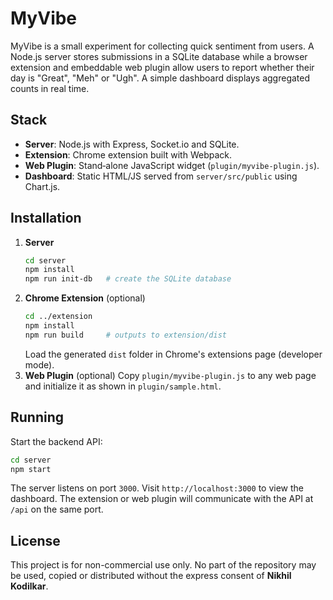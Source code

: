 # MyVibe

MyVibe is a small experiment for collecting quick sentiment from users. A Node.js server stores submissions in a SQLite database while a browser extension and embeddable web plugin allow users to report whether their day is "Great", "Meh" or "Ugh". A simple dashboard displays aggregated counts in real time.

## Stack

- **Server**: Node.js with Express, Socket.io and SQLite.
- **Extension**: Chrome extension built with Webpack.
- **Web Plugin**: Stand‑alone JavaScript widget (`plugin/myvibe-plugin.js`).
- **Dashboard**: Static HTML/JS served from `server/src/public` using Chart.js.

## Installation

1. **Server**
   ```bash
   cd server
   npm install
   npm run init-db   # create the SQLite database
   ```
2. **Chrome Extension** (optional)
   ```bash
   cd ../extension
   npm install
   npm run build     # outputs to extension/dist
   ```
   Load the generated `dist` folder in Chrome's extensions page (developer mode).
3. **Web Plugin** (optional)
   Copy `plugin/myvibe-plugin.js` to any web page and initialize it as shown in `plugin/sample.html`.

## Running

Start the backend API:

```bash
cd server
npm start
```

The server listens on port `3000`. Visit `http://localhost:3000` to view the dashboard. The extension or web plugin will communicate with the API at `/api` on the same port.

## License

This project is for non-commercial use only. No part of the repository may be used, copied or distributed without the express consent of **Nikhil Kodilkar**.
